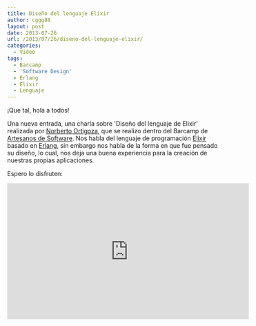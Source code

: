 ```yaml
---
title: Diseño del lenguaje Elixir
author: cggg88
layout: post
date: 2013-07-26
url: /2013/07/26/diseno-del-lenguaje-elixir/
categories:
  - Video
tags:
  - Barcamp
  - 'Software Design'
  - Erlang
  - Elixir
  - Lenguaje
---
```

¡Que tal, hola a todos!

Una nueva entrada, una charla sobre 'Diseño del lenguaje de Elixir' realizada por [Norberto Ortigoza][2], que se realizo dentro del Barcamp de [Artesanos de Software][1]. Nos habla del lenguaje de programación [Elixir][3] basado en [Erlang][4], sin embargo nos habla de la forma en que fue pensado su diseño, lo cual, nos deja una buena experiencia para la creación de nuestras propias aplicaciones.

Espero lo disfruten:  

<iframe width="560" height="315" src="https://www.youtube.com/embed/SWwEMYMDo_o" frameborder="0" allowfullscreen></iframe>

 [1]: http://twitter.com/artesano_soft
 [2]: http://twitter.com/hiphoox
 [3]: http://elixir-lang.org/
 [4]: http://www.erlang.org/